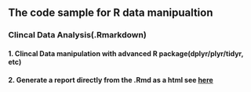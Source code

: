 ## The code sample for R data manipualtion
### Clincal Data Analysis(.Rmarkdown)
#### 1. Clincal Data manipulation with advanced R package(dplyr/plyr/tidyr, etc)
#### 2. Generate a report directly from the .Rmd as a html see [here](http://htmlpreview.github.io/?https://github.com/diana12333/R-project/blob/master/Data%20Manipulation/SHEN_CHANG_PROJECT.html)
